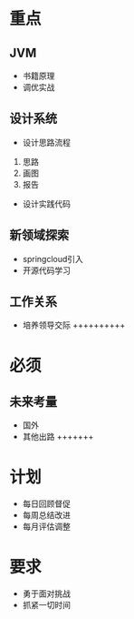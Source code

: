 # 重点
## JVM
* 书籍原理
* 调优实战
## 设计系统
* 设计思路流程
1. 思路
2. 画图
3. 报告
* 设计实践代码
## 新领域探索
* springcloud引入
* 开源代码学习
## 工作关系
* 培养领导交际
++++++++++
# 必须
## 未来考量
* 国外
* 其他出路
+++++++
# 计划
* 每日回顾督促
* 每周总结改进
* 每月评估调整

# 要求
* 勇于面对挑战
* 抓紧一切时间